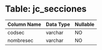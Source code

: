 # Table: jc_secciones

| Column Name | Data Type | Nullable |
|-------------|-----------|----------|
| codsec | varchar | NO |
| nombresec | varchar | NO |
